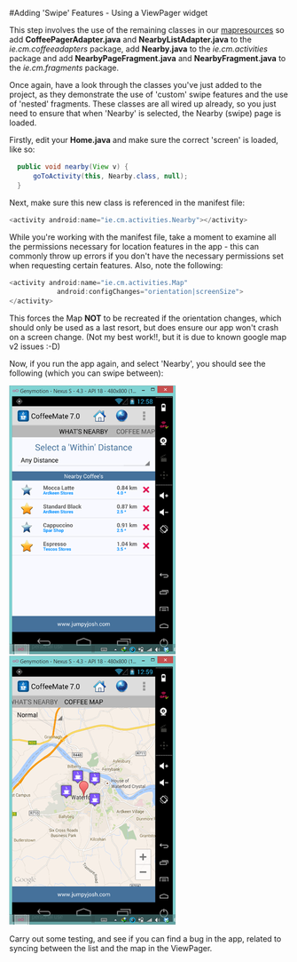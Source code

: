 #Adding 'Swipe' Features - Using a ViewPager widget

This step involves the use of the remaining classes in our [mapresources](../archives/mapresources.zip) so add <b>CoffeePagerAdapter.java</b> and <b>NearbyListAdapter.java</b> to the <i>ie.cm.coffeeadapters</i> package, add <b>Nearby.java</b> to the <i>ie.cm.activities</i> package and add <b>NearbyPageFragment.java</b> and <b>NearbyFragment.java</b> to the <i>ie.cm.fragments</i> package.

Once again, have a look through the classes you've just added to the project, as they demonstrate the use of 'custom' swipe features and the use of 'nested' fragments. These classes are all wired up already, so you just need to ensure that when 'Nearby' is selected, the Nearby (swipe) page is loaded.

Firstly, edit your <b>Home.java</b> and make sure the correct 'screen' is loaded, like so:

~~~java
  public void nearby(View v) {
      goToActivity(this, Nearby.class, null);
  }
~~~

Next, make sure this new class is referenced in the manifest file:

~~~java
<activity android:name="ie.cm.activities.Nearby"></activity>
~~~

While you're working with the manifest file, take a moment to examine all the permissions necessary for location features in the app - this can commonly throw up errors if you don't have the necessary permissions set when requesting certain features. Also, note the following:

~~~java
<activity android:name="ie.cm.activities.Map"
            android:configChanges="orientation|screenSize">
</activity>
~~~

This forces the Map <b>NOT</b> to be recreated if the orientation changes, which should only be used as a last resort, but does ensure our app won't crash on a screen change. (Not my best work!!, but it is due to known google map v2 issues :-D)

Now, if you run the app again, and select 'Nearby', you should see the following (which you can swipe between):

![](../img/lab705.png)      ![](../img/lab706.png)

Carry out some testing, and see if you can find a bug in the app, related to syncing between the list and the map in the ViewPager.
